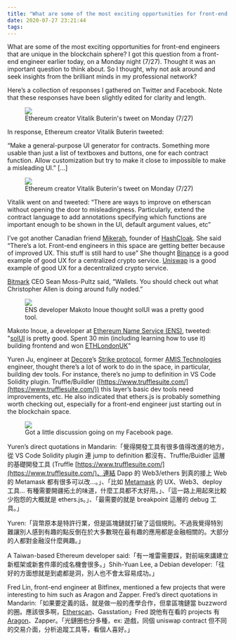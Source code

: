 ```yaml
---
title: "What are some of the most exciting opportunities for front-end engineers unique in the blockchain space?"
date: 2020-07-27 23:21:44
tags:
---
```


What are some of the most exciting opportunities for front-end engineers that are unique in the blockchain sphere? I got this question from a front-end engineer earlier today, on a Monday night (7/27). Thought it was an important question to think about. So I thought, why not ask around and seek insights from the brilliant minds in my professional network? 

Here’s a collection of responses I gathered on Twitter and Facebook. Note that these responses have been slightly edited for clarity and length.

<figure><img src="{% asset_path frontend_v1.png %}" /><figcaption>Ethereum creator Vitalik Buterin's tweet on Monday (7/27)</figcaption></figure>

In response, Ethereum creator Vitalik Buterin tweeted:

“Make a general-purpose UI generator for contracts. Something more usable than just a list of textboxes and buttons, one for each contract function. Allow customization but try to make it close to impossible to make a misleading UI.” [...] 

<figure><img src="{% asset_path frontend_v2.png %}" /><figcaption>Ethereum creator Vitalik Buterin's tweet on Monday (7/27)</figcaption></figure>

Vitalik went on and tweeted: “There are ways to improve on etherscan without opening the door to misleadingness. Particularly, extend the contract language to add annotations specifying which functions are important enough to be shown in the UI, default argument values, etc”

I’ve got another Canadian friend [Mikerah](https://twitter.com/badcryptobitch), founder of [HashCloak](https://github.com/hashcloak). She said “There’s a lot. Front-end engineers in this space are getting better because of improved UX. This stuff is still hard to use” She thought [Binance](https://www.binance.com/en) is a good example of good UX for a centralized crypto service. [Uniswap](https://uniswap.org/) is a good example of good UX for a decentralized crypto service.

[Bitmark](https://bitmark.com/) CEO Sean Moss-Pultz said, “Wallets. You should check out what Christopher Allen is doing around fully noded.”

<figure><img src="{% asset_path frontend_ens.png %}" /><figcaption>ENS developer Makoto Inoue thought solUI was a pretty good tool.</figcaption></figure>

Makoto Inoue, a developer at [Ethereum Name Service (ENS)](https://ens.domains/), tweeted: "[solUI](https://solui.dev/) is pretty good. Spent 30 min (including learning how to use it) building frontend and won [ETHLondonUK](https://ethlondon.com/)"

Yuren Ju, engineer at [Decore](https://decore.co/)’s [Strike protocol](https://strike.network/), former [AMIS Technologies](https://www.am.is/) engineer, thought there’s a lot of work to do in the space, in particular, building dev tools. For instance, there’s no jump to definition in VS Code Solidity plugin. Truffle/Buildler ([https://www.trufflesuite.com/](https://www.trufflesuite.com/)) this layer’s basic dev tools need improvements, etc. He also indicated that ethers.js is probably something worth checking out, especially for a front-end engineer just starting out in the blockchain space.

<figure><img src="{% asset_path frontend_y1.png %}" /><figcaption>Got a little discussion going on my Facebook page.</figcaption></figure>

Yuren’s direct quotations in Mandarin:「覺得開發工具有很多值得改進的地方，從 VS Code Solidity plugin 連 jump to definition 都沒有、Truffle/Buidler 這層的基礎開發工具 (Truffle [https://www.trufflesuite.com/](https://www.trufflesuite.com/)、連結 Dapp 的 Web3/ethers 到真的接上 Web 的 Metamask 都有很多可以改...。」、「比如 [Metamask](https://metamask.io/) 的 UX、Web3、deploy 工具... 有種需要開疆拓土的味道，什麼工具都不太好用。」、「這一路上用起來比較少抱怨的大概就是 ethers.js。」、「最需要的就是 breakpoint 這層的 debug 工具。」

Yuren:「貨幣原本是特許行業，但是區塊鏈就打破了這個規則。不過我覺得特別難讓別人感到有趣的點反倒在於大多數現在最有趣的應用都是金融相關的。大部分的人都對金融沒什麼興趣。」

A Taiwan-based Ethereum developer said:「有一堆雷需要踩，對前端來講建立新框架或新套件庫的成名機會很多。」Shih-Yuan Lee, a Debian developer:「往好的方面想就是到處都是洞，別人也不會太容易成功。」

Fred Lin, front-end engineer at Bitfinex, mentioned a few projects that were interesting to him such as Aragon and Zapper. Fred’s direct quotations in Mandarin:「如果要定義的話，就是做一般的產學合作，但拿區塊鏈當 buzzword 的圈。應該很多啊，[Etherscan](https://etherscan.io/)、Gasstation」Fred 說他有在看的 projects 有 [Aragon](https://aragon.one/)、Zapper。「光鏈圈也分多種，ex: 遊戲，同個 uniswap contract 但不同的交易介面，分析追蹤工具等，看個人喜好。」
